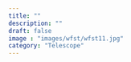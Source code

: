 ```yaml
---
title: ""
description: ""
draft: false
image : "images/wfst/wfst11.jpg"
category: "Telescope"
---
```

